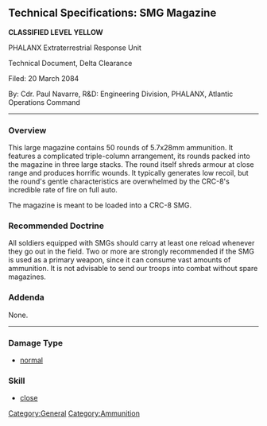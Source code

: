 ## Technical Specifications: SMG Magazine

**CLASSIFIED LEVEL YELLOW**

PHALANX Extraterrestrial Response Unit

Technical Document, Delta Clearance

Filed: 20 March 2084

By: Cdr. Paul Navarre, R&D: Engineering Division, PHALANX, Atlantic
Operations Command

------------------------------------------------------------------------

### Overview

This large magazine contains 50 rounds of 5.7x28mm ammunition. It
features a complicated triple-column arrangement, its rounds packed into
the magazine in three large stacks. The round itself shreds armour at
close range and produces horrific wounds. It typically generates low
recoil, but the round's gentle characteristics are overwhelmed by the
CRC-8's incredible rate of fire on full auto.

The magazine is meant to be loaded into a CRC-8 SMG.

### Recommended Doctrine

All soldiers equipped with SMGs should carry at least one reload
whenever they go out in the field. Two or more are strongly recommended
if the SMG is used as a primary weapon, since it can consume vast
amounts of ammunition. It is not advisable to send our troops into
combat without spare magazines.

### Addenda

None.

------------------------------------------------------------------------

### Damage Type

- [normal](Damage/normal "wikilink")

### Skill

- [close](Skills/close "wikilink")

[Category:General](Category:General "wikilink")
[Category:Ammunition](Category:Ammunition "wikilink")